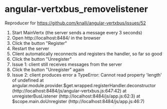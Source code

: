 # angular-vertxbus_removelistener
Reproducer for https://github.com/knalli/angular-vertxbus/issues/52

1. Start MainVertx (the server sends a message every 3 seconds)
2. Open http://localhost:8484/ in the browser
3. Click the button "Register"
4. Restart the server
5. Client automatically reconnects and registers the handler, so far so good
6. Click the button "Unregister"
7. Issue 1: client still receives messages from the server
8. Click the button "Unregister" again
9. Issue 2: client produces error a TypeError: Cannot read property 'length' of undefined
    at angular.module.provider.$get.wrapped.registerHandler.deconstructor  (http://localhost:8484/js/angular-vertxbus.js:647:42)
    at unregisterBusListener (http://localhost:8484/js/app.js:62:3)
    at $scope.main.doUnregister (http://localhost:8484/js/app.js:46:7)
